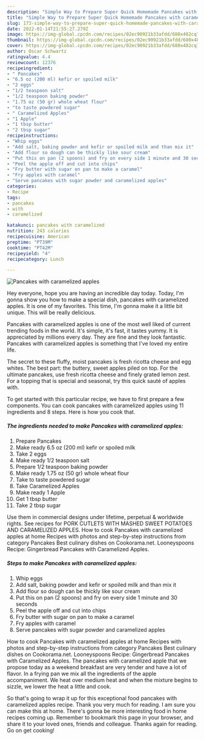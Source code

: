```yaml
---
description: "Simple Way to Prepare Super Quick Homemade Pancakes with caramelized apples"
title: "Simple Way to Prepare Super Quick Homemade Pancakes with caramelized apples"
slug: 173-simple-way-to-prepare-super-quick-homemade-pancakes-with-caramelized-apples
date: 2022-01-14T21:55:27.279Z
image: https://img-global.cpcdn.com/recipes/02ec90921b33afdd/680x482cq70/pancakes-with-caramelized-apples-recipe-main-photo.jpg
thumbnail: https://img-global.cpcdn.com/recipes/02ec90921b33afdd/680x482cq70/pancakes-with-caramelized-apples-recipe-main-photo.jpg
cover: https://img-global.cpcdn.com/recipes/02ec90921b33afdd/680x482cq70/pancakes-with-caramelized-apples-recipe-main-photo.jpg
author: Oscar Schwartz
ratingvalue: 4.4
reviewcount: 12376
recipeingredient:
- " Pancakes"
- "6.5 oz (200 ml) kefir or spoiled milk"
- "2 eggs"
- "1/2 teaspoon salt"
- "1/2 teaspoon baking powder"
- "1.75 oz (50 gr) whole wheat flour"
- "to taste powdered sugar"
- " Caramelized Apples"
- "1 Apple"
- "1 tbsp butter"
- "2 tbsp sugar"
recipeinstructions:
- "Whip eggs"
- "Add salt, baking powder and kefir or spoiled milk and than mix it"
- "Add flour so dough can be thickly like sour cream"
- "Put this on pan (2 spoons) and fry on every side 1 minute and 30 seconds"
- "Peel the apple off and cut into chips"
- "Fry butter with sugar on pan to make a caramel"
- "Fry apples with caramel"
- "Serve pancakes with sugar powder and caramelized apples"
categories:
- Recipe
tags:
- pancakes
- with
- caramelized

katakunci: pancakes with caramelized 
nutrition: 243 calories
recipecuisine: American
preptime: "PT39M"
cooktime: "PT42M"
recipeyield: "4"
recipecategory: Lunch

---
```



![Pancakes with caramelized apples](https://img-global.cpcdn.com/recipes/02ec90921b33afdd/680x482cq70/pancakes-with-caramelized-apples-recipe-main-photo.jpg)

Hey everyone, hope you are having an incredible day today. Today, I'm gonna show you how to make a special dish, pancakes with caramelized apples. It is one of my favorites. This time, I'm gonna make it a little bit unique. This will be really delicious.

Pancakes with caramelized apples is one of the most well liked of current trending foods in the world. It's simple, it's fast, it tastes yummy. It is appreciated by millions every day. They are fine and they look fantastic. Pancakes with caramelized apples is something that I've loved my entire life.

The secret to these fluffy, moist pancakes is fresh ricotta cheese and egg whites. The best part: the buttery, sweet apples piled on top. For the ultimate pancakes, use fresh ricotta cheese and finely grated lemon zest. For a topping that is special and seasonal, try this quick sauté of apples with.


To get started with this particular recipe, we have to first prepare a few components. You can cook pancakes with caramelized apples using 11 ingredients and 8 steps. Here is how you cook that.

<!--inarticleads1-->

##### The ingredients needed to make Pancakes with caramelized apples:

1. Prepare  Pancakes
1. Make ready 6.5 oz (200 ml) kefir or spoiled milk
1. Take 2 eggs
1. Make ready 1/2 teaspoon salt
1. Prepare 1/2 teaspoon baking powder
1. Make ready 1.75 oz (50 gr) whole wheat flour
1. Take to taste powdered sugar
1. Take  Caramelized Apples
1. Make ready 1 Apple
1. Get 1 tbsp butter
1. Take 2 tbsp sugar


Use them in commercial designs under lifetime, perpetual &amp; worldwide rights. See recipes for PORK CUTLETS WITH MASHED SWEET POTATOES AND CARAMELIZED APPLES. How to cook Pancakes with caramelized apples at home Recipes with photos and step-by-step instructions from category Pancakes Best culinary dishes on Cookorama.net. Looneyspoons Recipe: Gingerbread Pancakes with Caramelized Apples. 

<!--inarticleads2-->

##### Steps to make Pancakes with caramelized apples:

1. Whip eggs
1. Add salt, baking powder and kefir or spoiled milk and than mix it
1. Add flour so dough can be thickly like sour cream
1. Put this on pan (2 spoons) and fry on every side 1 minute and 30 seconds
1. Peel the apple off and cut into chips
1. Fry butter with sugar on pan to make a caramel
1. Fry apples with caramel
1. Serve pancakes with sugar powder and caramelized apples


How to cook Pancakes with caramelized apples at home Recipes with photos and step-by-step instructions from category Pancakes Best culinary dishes on Cookorama.net. Looneyspoons Recipe: Gingerbread Pancakes with Caramelized Apples. The pancakes with caramelized apple that we propose today as a weekend breakfast are very tender and have a lot of flavor. In a frying pan we mix all the ingredients of the apple accompaniment. We heat over medium heat and when the mixture begins to sizzle, we lower the heat a little and cook. 

So that's going to wrap it up for this exceptional food pancakes with caramelized apples recipe. Thank you very much for reading. I am sure you can make this at home. There's gonna be more interesting food in home recipes coming up. Remember to bookmark this page in your browser, and share it to your loved ones, friends and colleague. Thanks again for reading. Go on get cooking!

